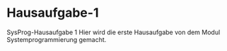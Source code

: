 # Hausaufgabe-1
SysProg-Hausaufgabe 1
Hier wird die erste Hausaufgabe von dem Modul Systemprogrammierung gemacht. 

